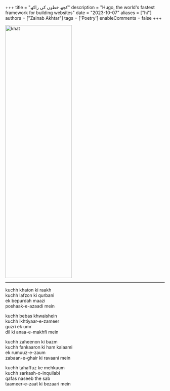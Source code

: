 +++
title = "کچھ خطوں كی راکھ"
description = "Hugo, the world's fastest framework for building websites"
date = "2023-10-07"
aliases = ["hi"]
authors = ["Zainab Akhtar"]
tags = ['Poetry']
enableComments = false
+++


<img src="khat.jpg" alt="khat" width="210" height="800" title="khat">

**** 

kuchh khaton ki raakh \
kuchh lafzon ki qurbani \
ek bepurdah maazi \
poshaak-e-azaadi mein

kuchh bebas khwaishein \
kuchh ikhtiyaar-e-zameer \
guzri ek umr \
dil ki anaa-e-makhfi mein

kuchh zaheenon ki bazm \
kuchh fankaaron ki ham kalaami \
ek rumuuz-e-zaum \
zabaan-e-ghair ki ravaani mein

kuchh tahaffuz ke mehkuum \
kuchh sarkash-o-inquilabi \
qafas naseeb the sab \
taameer-e-zaat ki bezaari mein
